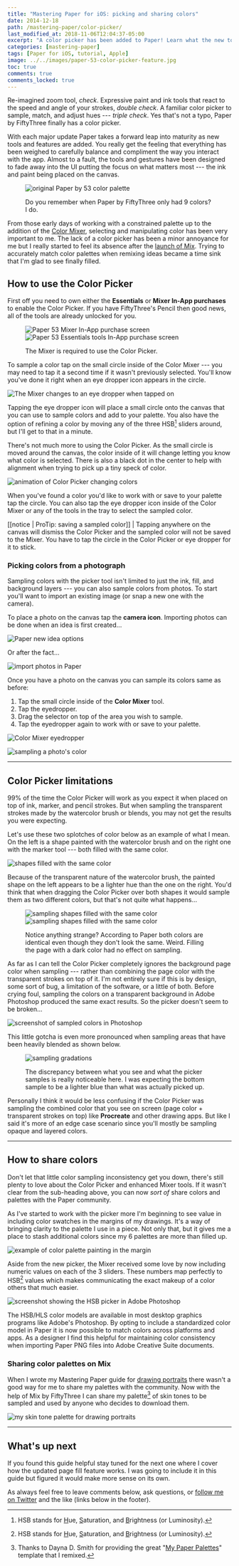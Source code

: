 ```yaml
---
title: "Mastering Paper for iOS: picking and sharing colors"
date: 2014-12-18
path: /mastering-paper/color-picker/
last_modified_at: 2018-11-06T12:04:37-05:00
excerpt: "A color picker has been added to Paper! Learn what the new tool does and how to use it."
categories: [mastering-paper]
tags: [Paper for iOS, tutorial, Apple]
image: ../../images/paper-53-color-picker-feature.jpg
toc: true
comments: true
comments_locked: true
---
```


Re-imagined zoom tool, *check*. Expressive paint and ink tools that react to the speed and angle of your strokes, *double check*. A familiar color picker to sample, match, and adjust hues --- *triple check*. Yes that's not a typo, Paper by FiftyThree finally has a color picker.

With each major update Paper takes a forward leap into maturity as new tools and features are added. You really get the feeling that everything has been weighed to carefully balance and compliment the way you interact with the app. Almost to a fault, the tools and gestures have been designed to fade away into the UI putting the focus on what matters most --- the ink and paint being placed on the canvas.

<figure>
  <img src="../../images/paper-53-original-9-colors.png" alt="original Paper by 53 color palette">
  <figcaption><p>Do you remember when Paper by FiftyThree only had 9 colors? I do.</p></figcaption>
</figure>

From those early days of working with a constrained palette up to the addition of the [Color Mixer](/mastering-paper/introduction-tool-guide/#color-mixer), selecting and manipulating color has been very important to me. The lack of a color picker has been a minor annoyance for me but I really started to feel its absence after the [launch of Mix](/mastering-paper/mix/). Trying to accurately match color palettes when remixing ideas became a time sink that I'm glad to see finally filled.

## How to use the Color Picker

First off you need to own either the **Essentials** or **Mixer In-App purchases** to enable the Color Picker. If you have FiftyThree's Pencil then good news, all of the tools are already unlocked for you.

<figure class="two-column">
  <img src="../../images/paper-53-mixer-iap.png" alt="Paper 53 Mixer In-App purchase screen">
  <img src="../../images/paper-53-essentials-iap.png" alt="Paper 53 Essentials tools In-App purchase screen">
  <figcaption><p>The Mixer is required to use the Color Picker.</p></figcaption>
</figure>

To sample a color tap on the small circle inside of the Color Mixer --- you may need to tap it a second time if it wasn't previously selected. You'll know you've done it right when an eye dropper icon appears in the circle.

![The Mixer changes to an eye dropper when tapped on](../../images/paper-53-mixer-eye-dropper.jpg)

Tapping the eye dropper icon will place a small circle onto the canvas that you can use to sample colors and add to your palette. You also have the option of refining a color by moving any of the three HSB[^hsb] sliders around, but I'll get to that in a minute.

[^hsb]: HSB stands for <u>H</u>ue, <u>S</u>aturation, and <u>B</u>rightness (or Luminosity).

There's not much more to using the Color Picker. As the small circle is moved around the canvas, the color inside of it will change letting you know what color is selected. There is also a black dot in the center to help with alignment when trying to pick up a tiny speck of color.

![animation of Color Picker changing colors](../../images/paper-53-color-picker.gif)

When you've found a color you'd like to work with or save to your palette tap the circle. You can also tap the eye dropper icon inside of the Color Mixer or any of the tools in the tray to select the sampled color.

[[notice | ProTip: saving a sampled color]]
| Tapping anywhere on the canvas will dismiss the Color Picker and the sampled color will not be saved to the Mixer. You have to tap the circle in the Color Picker or eye dropper for it to stick.

### Picking colors from a photograph

Sampling colors with the picker tool isn't limited to just the ink, fill, and background layers --- you can also sample colors from photos. To start you'll want to import an existing image (or snap a new one with the camera).

To place a photo on the canvas tap the **camera icon**. Importing photos can be done when an idea is first created...

![Paper new idea options](../../images/paper-53-color-new-idea.jpg)

Or after the fact...

![import photos in Paper](../../images/paper-53-color-photo-import-button.jpg)

Once you have a photo on the canvas you can sample its colors same as before:

1. Tap the small circle inside of the **Color Mixer** tool.
2. Tap the eyedropper.
3. Drag the selector on top of the area you wish to sample.
4. Tap the eyedropper again to work with or save to your palette.

![Color Mixer eyedropper](../../images/paper-53-color-photo-sample-1.jpg)

![sampling a photo's color](../../images/paper-53-color-photo-sample-2.jpg)

---

## Color Picker limitations

99% of the time the Color Picker will work as you expect it when placed on top of ink, marker, and pencil strokes. But when sampling the transparent strokes made by the watercolor brush or blends, you may not get the results you were expecting.

Let's use these two splotches of color below as an example of what I mean. On the left is a shape painted with the watercolor brush and on the right one with the marker tool --- both filled with the same color.

![shapes filled with the same color](../../images/paper-53-sampled-colors-1.jpg)

Because of the transparent nature of the watercolor brush, the painted shape on the left appears to be a lighter hue than the one on the right. You'd think that when dragging the Color Picker over both shapes it would sample them as two different colors, but that's not quite what happens...

<figure>
  <img src="../../images/paper-53-sampled-colors-2.jpg" alt="sampling shapes filled with the same color">
  <img src="../../images/paper-53-sampled-colors-3.jpg" alt="sampling shapes filled with the same color">
  <figcaption><p>Notice anything strange? According to Paper both colors are identical even though they don't look the same. Weird. Filling the page with a dark color had no effect on sampling.</p></figcaption>
</figure>

As far as I can tell the Color Picker completely ignores the background page color when sampling --- rather than combining the page color with the transparent strokes on top of it. I'm not entirely sure if this is by design, some sort of bug, a limitation of the software, or a little of both. Before crying foul, sampling the colors on a transparent background in Adobe Photoshop produced the same exact results. So the picker doesn't seem to be broken...

![screenshot of sampled colors in Photoshop](../../images/paper-53-sampled-colors-4.jpg)

This little gotcha is even more pronounced when sampling areas that have been heavily blended as shown below.

<figure>
  <img src="../../images/paper-53-sampled-colors-5.jpg" alt="sampling gradations">
  <figcaption><p>The discrepancy between what you see and what the picker samples is really noticeable here. I was expecting the bottom sample to be a lighter blue than what was actually picked up.</p></figcaption>
</figure>

Personally I think it would be less confusing if the Color Picker was sampling the combined color that you see on screen (page color + transparent strokes on top) like **Procreate** and other drawing apps. But like I said it's more of an edge case scenario since you'll mostly be sampling opaque and layered colors.

---

## How to share colors

Don't let that little color sampling inconsistency get you down, there's still plenty to love about the Color Picker and enhanced Mixer tools. If it wasn't clear from the sub-heading above, you can now *sort of* share colors and palettes with the Paper community. 

As I've started to work with the picker more I'm beginning to see value in including color swatches in the margins of my drawings. It's a way of bringing clarity to the palette I use in a piece. Not only that, but it gives me a place to stash additional colors since my 6 palettes are more than filled up.

![example of color palette painting in the margin](../../images/paper-53-color-picker-swatches.jpg)

Aside from the new picker, the Mixer received some love by now including numeric values on each of the 3 sliders. These numbers map perfectly to HSB[^hsb] values which makes communicating the exact makeup of a color others that much easier.

![screenshot showing the HSB picker in Adobe Photoshop](../../images/photoshop-hsb.jpg)

The HSB/HLS color models are available in most desktop graphics programs like Adobe's Photoshop. By opting to include a standardized color model in Paper it is now possible to match colors across platforms and apps. As a designer I find this helpful for maintaining color consistency when importing Paper PNG files into Adobe Creative Suite documents.

### Sharing color palettes on Mix

When I wrote my Mastering Paper guide for [drawing portraits](/mastering-paper/drawing-faces/) there wasn't a good way for me to share my palettes with the community. Now with the help of Mix by FiftyThree I can share my palette[^paper-palette-template] of skin tones to be sampled and used by anyone who decides to download them. 

[^paper-palette-template]: Thanks to Dayna D. Smith for providing the great "[My Paper Palettes](https://mix.fiftythree.com/200794-Danya-D-Smith/1299445)" template that I remixed.

![my skin tone palette for drawing portraits](../../images/paper-53-skin-palette.jpg)

---

## What's up next

If you found this guide helpful stay tuned for the next one where I cover how the updated page fill feature works. I was going to include it in this guide but figured it would make more sense on its own.

As always feel free to leave comments below, ask questions, or [follow me on Twitter](https://twitter.com/mmistakes) and the like (links below in the footer).
